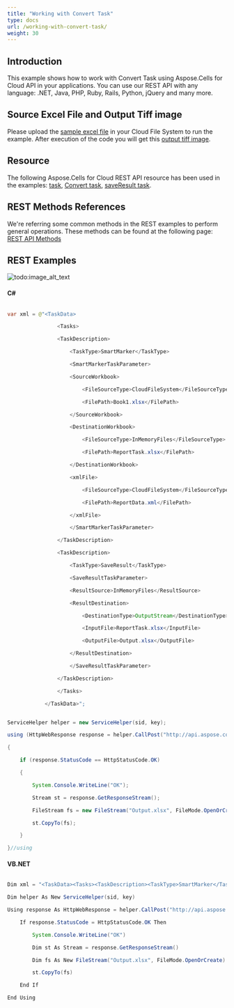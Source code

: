 ```yaml
---
title: "Working with Convert Task"
type: docs
url: /working-with-convert-task/
weight: 30
---
```


## **Introduction**
This example shows how to work with Convert Task using Aspose.Cells for Cloud API in your applications. You can use our REST API with any language: .NET, Java, PHP, Ruby, Rails, Python, jQuery and many more.
## **Source Excel File and Output Tiff image**
Please upload the [sample excel file](attachments/1540272/1837212.xlsx) in your Cloud File System to run the example. After execution of the code you will get this [output tiff image](attachments/1540272/1837213.tiff).
## **Resource**
The following Aspose.Cells for Cloud REST API resource has been used in the examples: [task](), [Convert task](), [saveResult task]().
## **REST Methods References**
We're referring some common methods in the REST examples to perform general operations. These methods can be found at the following page: [REST API Methods](http://www.aspose.com/docs/display/rest/REST+API+Methods)
## **REST Examples**
![todo:image_alt_text](/plugins/servlet/confluence/placeholder/unknown-macro)
#### **C#**
```java

var xml = @"<TaskData>

                <Tasks>

                <TaskDescription>

                    <TaskType>SmartMarker</TaskType>

                    <SmartMarkerTaskParameter>

                    <SourceWorkbook>

                        <FileSourceType>CloudFileSystem</FileSourceType>

                        <FilePath>Book1.xlsx</FilePath>

                    </SourceWorkbook>

                    <DestinationWorkbook>

                        <FileSourceType>InMemoryFiles</FileSourceType>

                        <FilePath>ReportTask.xlsx</FilePath>

                    </DestinationWorkbook>

                    <xmlFile>

                        <FileSourceType>CloudFileSystem</FileSourceType>

                        <FilePath>ReportData.xml</FilePath>

                    </xmlFile>

                    </SmartMarkerTaskParameter>

                </TaskDescription>

                <TaskDescription>

                    <TaskType>SaveResult</TaskType>

                    <SaveResultTaskParameter>

                    <ResultSource>InMemoryFiles</ResultSource>

                    <ResultDestination>

                        <DestinationType>OutputStream</DestinationType>

                        <InputFile>ReportTask.xlsx</InputFile>

                        <OutputFile>Output.xlsx</OutputFile>

                    </ResultDestination>

                    </SaveResultTaskParameter>

                </TaskDescription>

                </Tasks>

            </TaskData>";


ServiceHelper helper = new ServiceHelper(sid, key);

using (HttpWebResponse response = helper.CallPost("http://api.aspose.com/v3.0/cells/task/runtask", xml, "application/xml"))

{

    if (response.StatusCode == HttpStatusCode.OK)

    {

        System.Console.WriteLine("OK");

        Stream st = response.GetResponseStream();

        FileStream fs = new FileStream("Output.xlsx", FileMode.OpenOrCreate);

        st.CopyTo(fs);

    }

}//using


```
#### **VB.NET**
```java

Dim xml = "<TaskData><Tasks><TaskDescription><TaskType>SmartMarker</TaskType><SmartMarkerTaskParameter><SourceWorkbook><FileSourceType>CloudFileSystem</FileSourceType><FilePath>Book1.xlsx</FilePath></SourceWorkbook><DestinationWorkbook><FileSourceType>InMemoryFiles</FileSourceType><FilePath>ReportTask.xlsx</FilePath></DestinationWorkbook><xmlFile><FileSourceType>CloudFileSystem</FileSourceType><FilePath>ReportData.xml</FilePath></xmlFile></SmartMarkerTaskParameter></TaskDescription><TaskDescription><TaskType>SaveResult</TaskType><SaveResultTaskParameter><ResultSource>InMemoryFiles</ResultSource><ResultDestination><DestinationType>OutputStream</DestinationType><InputFile>ReportTask.xlsx</InputFile><OutputFile>Output.xlsx</OutputFile></ResultDestination></SaveResultTaskParameter></TaskDescription></Tasks></TaskData>"

Dim helper As New ServiceHelper(sid, key)

Using response As HttpWebResponse = helper.CallPost("http://api.aspose.com/v3.0/cells/task/runtask", xml, "application/xml")

	If response.StatusCode = HttpStatusCode.OK Then

		System.Console.WriteLine("OK")

		Dim st As Stream = response.GetResponseStream()

		Dim fs As New FileStream("Output.xlsx", FileMode.OpenOrCreate)

		st.CopyTo(fs)

	End If

End Using



```
